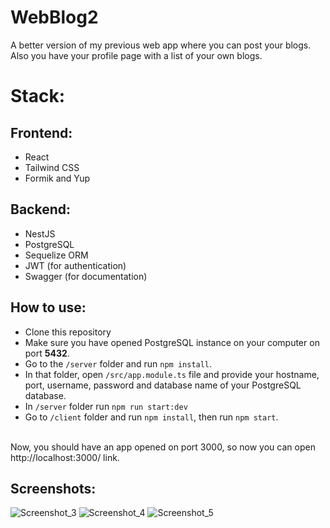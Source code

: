 # WebBlog2

A better version of my previous web app where you can post your blogs. Also you have your profile page with a list of your own blogs.

# Stack:
## Frontend:
* React
* Tailwind CSS
* Formik and Yup

## Backend:
* NestJS
* PostgreSQL
* Sequelize ORM
* JWT (for authentication)
* Swagger (for documentation)

## How to use:
* Clone this repository
* Make sure you have opened PostgreSQL instance on your computer on port **5432**.
* Go to the `/server` folder and run `npm install`.
* In that folder, open `/src/app.module.ts` file and provide your hostname, port, username, password and database name of your PostgreSQL database.
* In `/server` folder run `npm run start:dev`
* Go to `/client` folder and run `npm install`, then run `npm start`.
<br/>
Now, you should have an app opened on port 3000, so now you can open http://localhost:3000/ link.

## Screenshots:
![Screenshot_3](https://github.com/StellarLis/Messenger/assets/86295320/80966a17-9f03-4cb9-841d-a880ae37efbd)
![Screenshot_4](https://github.com/StellarLis/Messenger/assets/86295320/d03d3a0f-6b17-4dee-9602-802d81a238e3)
![Screenshot_5](https://github.com/StellarLis/Messenger/assets/86295320/325498df-282f-48b2-926a-f466cf3d3b04)

